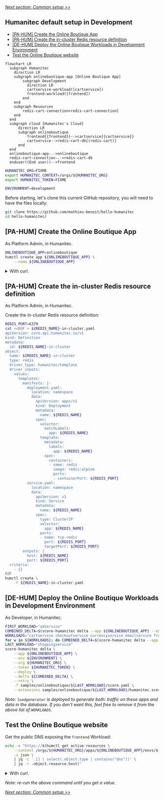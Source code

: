 [_Next section: Common setup >>_](/docs/common.md)

## Humanitec default setup in Development

- [[PA-HUM] Create the Online Boutique App](#pa-hum-create-the-online-boutique-app)
- [[PA-HUM] Create the in-cluster Redis resource definition](#pa-hum-create-the-in-cluster-redis-resource-definition)
- [[DE-HUM] Deploy the Online Boutique Workloads in Development Environment](#de-hum-deploy-the-online-boutique-workloads-in-development-environment)
- [Test the Online Boutique website](#test-the-online-boutique-website)

```mermaid
flowchart LR
  subgraph Humanitec
    direction LR
    subgraph onlineboutique-app [Online Boutique App]
        subgraph Development
          direction LR
          cartservice-workload([cartservice])
          frontend-workload([frontend])
        end
    end
    subgraph Resources
        redis-cart-connection>redis-cart-connection]
    end
  end
  subgraph cloud [Humanitec's Cloud]
      direction LR
      subgraph onlineboutique
          frontend{{frontend}}-->cartservice{{cartservice}}
          cartservice-->redis-cart-db[(redis-cart)]
      end
  end
  onlineboutique-app-.->onlineboutique
  redis-cart-connection-.->redis-cart-db
  enduser((End user))-->frontend
```

```bash
HUMANITEC_ORG=FIXME
export HUMANITEC_CONTEXT=/orgs/${HUMANITEC_ORG}
export HUMANITEC_TOKEN=FIXME

ENVIRONMENT=development
```

Before starting, let's clone this current GitHub repository, you will need to have the files locally:
```bash
git clone https://github.com/mathieu-benoit/hello-humanitec
cd hello-humanitec/
```

## [PA-HUM] Create the Online Boutique App

As Platform Admin, in Humanitec.

```bash
ONLINEBOUTIQUE_APP=onlineboutique
humctl create app ${ONLINEBOUTIQUE_APP} \
    --name ${ONLINEBOUTIQUE_APP}
```

<details>
  <summary>With curl.</summary>
  
  ```bash
  ONLINEBOUTIQUE_APP=onlineboutique
  curl "https://api.humanitec.io/orgs/${HUMANITEC_ORG}/apps" \
      -X POST \
      -H "Authorization: Bearer ${HUMANITEC_TOKEN}" \
      -H "Content-Type: application/json" \
      -d @- <<EOF
  {
    "id": "${ONLINEBOUTIQUE_APP}", 
    "name": "Online Boutique"
  }
  EOF
  ```
</details>

## [PA-HUM] Create the in-cluster Redis resource definition

As Platform Admin, in Humanitec.

Create the in-cluster Redis resource definition:
```bash
REDIS_PORT=6379
cat <<EOF > ${REDIS_NAME}-in-cluster.yaml
apiVersion: core.api.humanitec.io/v1
kind: Definition
metadata:
  id: ${REDIS_NAME}-in-cluster
object:
  name: ${REDIS_NAME}-in-cluster
  type: redis
  driver_type: humanitec/template
  driver_inputs:
    values:
      templates:
        manifests: |-
          deployment.yaml:
            location: namespace
            data:
              apiVersion: apps/v1
              kind: Deployment
              metadata:
                name: ${REDIS_NAME}
              spec:
                selector:
                  matchLabels:
                    app: ${REDIS_NAME}
                template:
                  metadata:
                    labels:
                      app: ${REDIS_NAME}
                  spec:
                    containers:
                    - name: redis
                      image: redis:alpine
                      ports:
                      - containerPort: ${REDIS_PORT}
          service.yaml:
            location: namespace
            data:
              apiVersion: v1
              kind: Service
              metadata:
                name: ${REDIS_NAME}
              spec:
                type: ClusterIP
                selector:
                  app: ${REDIS_NAME}
                ports:
                - name: tcp-redis
                  port: ${REDIS_PORT}
                  targetPort: ${REDIS_PORT}
        outputs: |
          host: ${REDIS_NAME}
          port: ${REDIS_PORT}
  criteria:
    - {}
EOF
humctl create \
    -f ${REDIS_NAME}-in-cluster.yaml
```

## [DE-HUM] Deploy the Online Boutique Workloads in Development Environment

As Developer, in Humanitec.

```bash
FIRST_WORKLOAD="adservice"
COMBINED_DELTA=$(score-humanitec delta --app ${ONLINEBOUTIQUE_APP} --env ${ENVIRONMENT} --org ${HUMANITEC_ORG} --token ${HUMANITEC_TOKEN} --retry -f samples/onlineboutique/${FIRST_WORKLOAD}/score.yaml --extensions samples/onlineboutique/${FIRST_WORKLOAD}/humanitec.score.yaml | jq -r .id)
WORKLOADS="cartservice checkoutservice currencyservice emailservice frontend loadgenerator paymentservice productcatalogservice recommendationservice"
for w in ${WORKLOADS}; do COMBINED_DELTA=$(score-humanitec delta --app ${ONLINEBOUTIQUE_APP} --env ${ENVIRONMENT} --org ${HUMANITEC_ORG} --token ${HUMANITEC_TOKEN} --delta ${COMBINED_DELTA} --retry -f samples/onlineboutique/$w/score.yaml --extensions samples/onlineboutique/$w/humanitec.score.yaml | jq -r .id); done
LAST_WORKLOAD="shippingservice"
score-humanitec delta \
	--app ${ONLINEBOUTIQUE_APP} \
	--env ${ENVIRONMENT} \
	--org ${HUMANITEC_ORG} \
	--token ${HUMANITEC_TOKEN} \
	--deploy \
	--delta ${COMBINED_DELTA} \
	--retry \
	-f samples/onlineboutique/${LAST_WORKLOAD}/score.yaml \
	--extensions samples/onlineboutique/${LAST_WORKLOAD}/humanitec.score.yaml
```
_Note: `loadgenerator` is deployed to generate both: traffic on these apps and data in the database. If you don't want this, feel free to remove it from the above list of `WORKLOADS`._

## Test the Online Boutique website

Get the public DNS exposing the `frontend` Workload:
```bash
echo -e "https://$(humctl get active-resources \
    --context /orgs/${HUMANITEC_ORG}/apps/${ONLINEBOUTIQUE_APP}/envs/${ENVIRONMENT} \
    -o json \
    | jq -c '.[] | select(.object.type | contains("dns"))' \
    | jq -r .object.resource.host)"
```
<details>
  <summary>With curl.</summary>
  
  ```bash
  echo -e "https://$(curl "https://api.humanitec.io/orgs/${HUMANITEC_ORG}/apps/${ONLINEBOUTIQUE_APP}/envs/${ENVIRONMENT}/resources" \
      -s \
      -H "Authorization: Bearer ${HUMANITEC_TOKEN}" \
      -H "Content-Type: application/json" \
      | jq -c '.[] | select(.type | contains("dns"))' \
      | jq -r .resource.host)"
  ```
</details>

_Note: re-run the above command until you get a value._

[_Next section: Common setup >>_](/docs/common.md)
